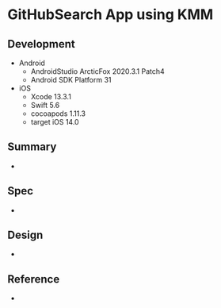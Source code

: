 # GitHubSearch App using KMM

## Development

- Android
  - AndroidStudio ArcticFox 2020.3.1 Patch4
  - Android SDK Platform 31
- iOS
  - Xcode 13.3.1
  - Swift 5.6
  - cocoapods 1.11.3
  - target iOS 14.0

## Summary

-

## Spec

-

## Design

-

## Reference

-

